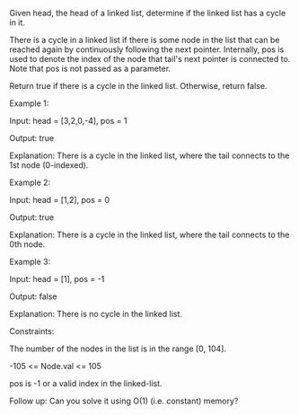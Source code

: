 Given head, the head of a linked list, determine if the linked list has a cycle in it.

There is a cycle in a linked list if there is some node in the list that can be reached again by continuously following the next pointer.
Internally, pos is used to denote the index of the node that tail's next pointer is connected to. Note that pos is not passed as a parameter.


Return true if there is a cycle in the linked list. Otherwise, return false.



Example 1:



Input: head = [3,2,0,-4], pos = 1

Output: true

Explanation: There is a cycle in the linked list, where the tail connects to the 1st node (0-indexed).

Example 2:


Input: head = [1,2], pos = 0

Output: true

Explanation: There is a cycle in the linked list, where the tail connects to the 0th node.

Example 3:


Input: head = [1], pos = -1

Output: false

Explanation: There is no cycle in the linked list.



Constraints:


The number of the nodes in the list is in the range [0, 104].

-105 <= Node.val <= 105

pos is -1 or a valid index in the linked-list.



Follow up: Can you solve it using O(1) (i.e. constant) memory?

